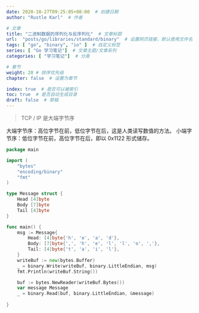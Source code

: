 ```yaml
---
date: 2020-10-27T09:25:05+08:00  # 创建日期
author: "Rustle Karl"  # 作者

# 文章
title: "二进制数据的序列化与反序列化"  # 文章标题
url:  "posts/go/libraries/standard/binary"  # 设置网页链接，默认使用文件名
tags: [ "go", "binary", "io" ]  # 自定义标签
series: [ "Go 学习笔记"]  # 文章主题/文章系列
categories: [ "学习笔记"]  # 分类

# 章节
weight: 20 # 排序优先级
chapter: false  # 设置为章节

index: true  # 是否可以被索引
toc: true  # 是否自动生成目录
draft: false  # 草稿
---
```


> TCP / IP 是大端字节序

大端字节序：高位字节在前，低位字节在后，这是人类读写数值的方法。
小端字节序：低位字节在前，高位字节在后，即以 0x1122 形式储存。

```go
package main

import (
	"bytes"
	"encoding/binary"
	"fmt"
)

type Message struct {
	Head [4]byte
	Body [7]byte
	Tail [4]byte
}

func main() {
	msg := Message{
		Head: [4]byte{'h', 'e', 'a', 'd'},
		Body: [7]byte{',', 'h', 'e', 'l', 'l', 'o', ','},
		Tail: [4]byte{'t', 'a', 'i', 'l'},
	}
	writeBuf := new(bytes.Buffer)
	_ = binary.Write(writeBuf, binary.LittleEndian, msg)
	fmt.Println(writeBuf.String())

	buf := bytes.NewReader(writeBuf.Bytes())
	var message Message
	_ = binary.Read(buf, binary.LittleEndian, &message)
	
}
```

